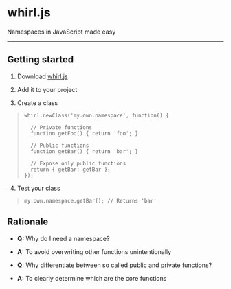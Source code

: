 whirl.js
========

Namespaces in JavaScript made easy

---

Getting started
---------------

1. Download [whirl.js](https://raw.github.com/whirlwin/whirl/master/whirl.js)

2. Add it to your project

3. Create a class

>     whirl.newClass('my.own.namespace', function() {
>
>       // Private functions
>       function getFoo() { return 'foo'; }
>
>       // Public functions
>       function getBar() { return 'bar'; }
>
>       // Expose only public functions
>       return { getBar: getBar };
>     });
4. Test your class

>     my.own.namespace.getBar(); // Returns 'bar'

Rationale
---------
- **Q:** Why do I need a namespace?

 - **A:** To avoid overwriting other functions unintentionally
  
- **Q:** Why differentiate between so called public and private functions?

 - **A:** To clearly determine which are the core functions
